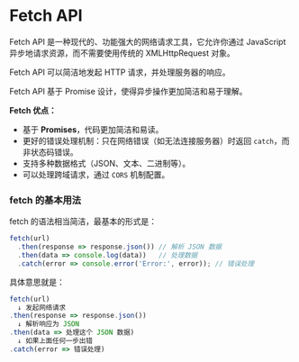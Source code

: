 # Fetch API

Fetch API 是一种现代的、功能强大的网络请求工具，它允许你通过 JavaScript 异步地请求资源，而不需要使用传统的 XMLHttpRequest 对象。

Fetch API 可以简洁地发起 HTTP 请求，并处理服务器的响应。

Fetch API 基于 Promise 设计，使得异步操作更加简洁和易于理解。

**Fetch 优点：**

- 基于 **Promises**，代码更加简洁和易读。
- 更好的错误处理机制：只在网络错误（如无法连接服务器）时返回 `catch`，而非状态码错误。
- 支持多种数据格式（JSON、文本、二进制等）。
- 可以处理跨域请求，通过 `CORS` 机制配置。

### fetch 的基本用法

fetch 的语法相当简洁，最基本的形式是：

```js
fetch(url)
  .then(response => response.json()) // 解析 JSON 数据
  .then(data => console.log(data))   // 处理数据
  .catch(error => console.error('Error:', error)); // 错误处理
```

具体意思就是：

```js
fetch(url)
  ↓ 发起网络请求
.then(response => response.json())
  ↓ 解析响应为 JSON
.then(data => 处理这个 JSON 数据)
  ↓ 如果上面任何一步出错
.catch(error => 错误处理)
```


